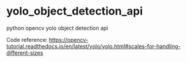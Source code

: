 # yolo_object_detection_api
python opencv yolo object detection api


Code reference: https://opencv-tutorial.readthedocs.io/en/latest/yolo/yolo.html#scales-for-handling-different-sizes
